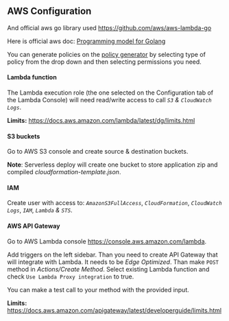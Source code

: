## AWS Configuration

And official aws go library used https://github.com/aws/aws-lambda-go

Here is official aws doc: [Programming model for Golang](https://docs.aws.amazon.com/lambda/latest/dg/programming-model-v2.html)

You can generate policies on the [policy generator](http://awspolicygen.s3.amazonaws.com/policygen.html) by selecting type of policy from the drop down and then selecting permissions you need.

#### Lambda function

The Lambda execution role (the one selected on the Configuration tab of the Lambda Console) will need read/write access to call *`S3`* *&* *`CloudWatch Logs`*.

**Limits:** https://docs.aws.amazon.com/lambda/latest/dg/limits.html

#### S3 buckets

Go to AWS S3 console and create source & destination buckets. 

**Note**: Serverless deploy will create one bucket to store application zip and compiled *cloudformation-template.json*.

#### IAM 

Create user with access to: *`AmazonS3FullAccess`*, *`CloudFormation`*, *`CloudWatch Logs`*, *`IAM`*, *`Lambda`* *&* *`STS`*.

#### AWS API Gateway

Go to AWS Lambda console https://console.aws.amazon.com/lambda.

Add triggers on the left sidebar. Than you need to create API Gateway that will integrate with Lambda. It needs to be _Edge Optimized_. Than make `POST` method in _Actions/Create Method_. Select existing Lambda function and check `Use Lambda Proxy integration` to true.

You can make a test call to your method with the provided input.

**Limits:** https://docs.aws.amazon.com/apigateway/latest/developerguide/limits.html

